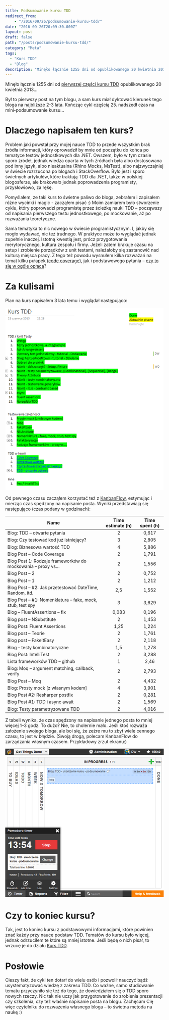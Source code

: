 ```yaml
---
title: Podsumowanie kursu TDD
redirect_from:
    - "/2016/09/26/podsumowanie-kursu-tdd/"
date: "2016-09-26T20:09:30.000Z"
layout: post
draft: false
path: "/posts/podsumowanie-kursu-tdd/"
category: "Meta"
tags:
  - "Kurs TDD"
  - "Blog"
description: "Minęło łącznie 1255 dni od opublikowanego 20 kwietnia 2013… Był to pierwszy post na tym blogu, a sam kurs miał dyktować kierunek tego bloga na najbliższe 2-3 lata. Kończąc cykl częścią 25. nadszedł czas na mini-podsumowanie kursu…"
---
```


Minęło łącznie 1255 dni od [pierwszej części kursu TDD](/posts/kurs-tdd-1-wstep/) opublikowanego 20 kwietnia 2013…

Był to pierwszy post na tym blogu, a sam kurs miał dyktować kierunek tego bloga na najbliższe 2-3 lata. Kończąc cykl częścią 25. nadszedł czas na mini-podsumowanie kursu…

# Dlaczego napisałem ten kurs?

Problem jaki powstał przy mojej nauce TDD to przede wszystkim brak źródła informacji, który oprowadził by mnie od początku do końca po tematyce testów jednostkowych dla .NET. Owszem, było w tym czasie sporo źródeł, jednak wiedza oparta w tych źródłach była albo dostosowana pod inny język, albo nieaktualna (Rhino Mocks, MsTest), albo najzwyczajniej w świecie rozrzucona po blogach i StackOverflow. Było jest i sporo świetnych artykułów, które traktują TDD dla .NET, także w polskiej blogosferze, ale brakowało jednak poprowadzenia programisty, przysłowiowo, za rękę.

Pomyślałem, że taki kurs to świetne paliwo do bloga, zebrałem i zapisałem różne wycinki i magic - zacząłem pisać :) Moim zamiarem było stworzenie cyklu, który poprowadzi programistę przez ścieżkę nauki TDD – począwszy od napisania pierwszego testu jednostkowego, po mockowanie, aż po rozważania teoretyczne.

Sama tematyka to nic nowego w świecie programistycznym. I, jakby się mogło wydawać, nic też trudnego. W praktyce może to wyglądać jednak zupełnie inaczej. Istotną kwestią jest, prócz przygotowania merytorycznego, kultura zespołu i firmy. Jeżeli zatem brakuje czasu na setup i zrobienie porządków z unit testami, należałoby się zastanowić nad kulturą miejsca pracy. Z tego też powodu wysnułem kilka rozważań na temat kilku pułapek ([code coverage](/posts/kurs-tdd-22-pokrycie-kodu-testami-code-coverage/)), jak i podstawowego pytania – [czy to się w ogóle opłaca](/posts/kurs-tdd-23-czy-to-sie-oplaca/)?

# Za kulisami

Plan na kurs napisałem 3 lata temu i wyglądał następująco:

![onenote](a99a777c-76b2-4bff-8889-d0e073dad4c7.png)

Od pewnego czasu zacząłem korzystać też z [KanbanFlow](https://kanbanflow.com/), estymując i mierząc czas spędzony na napisanie posta. Wyniki przedstawiają się następująco (czas podany w godzinach):

| Name | Time estimate (h) | Time spent (h) |
|-----|:-----:|:-----:|
| Blog: TDD – otwarte pytania | 2 | 0,617 |
| Blog: Czy testować kod już istniejący? | 3 | 2,805 |
| Blog: Biznesowa wartość TDD | 4 | 5,886 |
| Blog Post – Code Coverage | 2 | 1,791 |
| Blog Post 1: Rodzaje frameworków do mockowania – proxy vs… | 2 | 1,556 |
| Blog Post – 2 | 2 | 0,752 |
| Blog Post – 1 | 2 | 1,212 |
| Blog Post – #2: Jak przetestować DateTime, Random, itd. | 2,5 | 1,552 |
| Blog Post – #1: Nomenklatura – fake, mock, stub, test spy | 3 | 3,629 |
| Blog – FluentAssertions – fix | 0,083 | 0,196 |
| Blog post – NSubstitute | 2 | 1,453 |
| Blog Post: Fluent Assertions | 1,25 | 1,224 |
| Blog post – Teorie | 2 | 1,761 |
| Blog post – FakeItEasy | 2 | 2,118 |
| Blog – testy kombinatoryczne | 1,5 | 1,278 |
| Blog Post: IntelliTest | 2 | 3,288 |
| Lista frameworków TDD – github | 1 | 2,46 |
| Blog: Moq – argument matching, callback, verify | 2 | 2,793 |
| Blog Post – Moq | 2 | 4,432 |
| Blog: Prosty mock [z własnym kodem] | 4 | 3,901 |
| Blog Post #2: Resharper postfix | 2 | 0,281 |
| Blog Post #1: TDD i async await | 2 | 1,569 |
| Blog: Testy parametryzowane TDD | 2 | 4,016 |

Z tabeli wynika, że czas spędzony na napisanie jednego posta to mniej więcej 1–3 godz. To dużo? Nie, to cholernie mało. Jeśli ktoś rozważa założenie swojego bloga, ale boi się, że zeżre mu to zbyt wiele cennego czasu, to jest w błędzie. (Swoją drogą, polecam KanbanFlow do zarządzania własnym czasem. Przykładowy zrzut ekranu:)

![kanbanflow](c30106c3-b784-4c13-8c85-b371327fe46e.png)

# Czy to koniec kursu?

Tak, jest to koniec kursu z podstawowymi informacjami, które powinien znać każdy przy nauce podstaw TDD. Tematów do kursu było więcej, jednak odrzuciłem te które są mniej istotne. Jeśli będę o nich pisał, to wrzucę je do działu [Kurs TDD](/kurs-tdd/).

# Posłowie

Cieszy fakt, że cykl ten dotarł do wielu osób i pozwolił nauczyć bądź usystematyzować wiedzę z zakresu TDD. Co ważne, samo studiowanie tematu przyczyniło się też do tego, że dowiedziałem się o TDD sporo nowych rzeczy. Nic tak nie uczy jak przygotowanie do zrobienia prezentacji czy szkolenia, czy też właśnie napisanie posta na blogu. Zachęcam Cię więc czytelniku do rozważenia własnego bloga – to świetna metoda na naukę :)